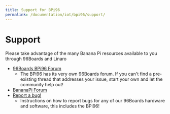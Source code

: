 ```yaml
---
title: Support for BPi96
permalink: /documentation/iot/bpi96/support/
---
```

# Support

Please take advantage of the many Banana Pi resources available to you through 96Boards and Linaro

- [96Boards BPi96 Forum](https://discuss.96boards.org/c/products/bpi-nbiot)
   - The BPi96 has its very own 96Boards forum. If you can't find a pre-existing thread that addresses your issue, start your own and let the community help out!
- [BananaPi Forum](http://forum.banana-pi.org/)
- [Report a bug!](../../../Extras/Report_a_bug.md)
   - Instructions on how to report bugs for any of our 96Boards hardware and software, this includes the BPi96!
